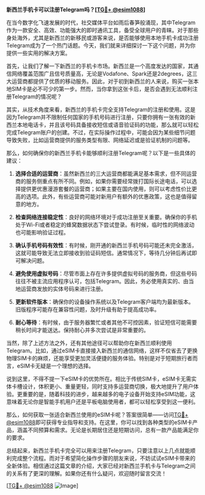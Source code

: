 **新西兰手机卡可以注册Telegram吗？[[TG💪+ @esim1088](https://t.me/s/esim1088)]**

在当今数字化飞速发展的时代，社交媒体平台如雨后春笋般涌现，其中Telegram作为一款安全、高效、功能强大的即时通讯工具，备受全球用户的青睐。对于那些身处海外，尤其是新西兰的新移民或游客来说，是否能够使用本地手机卡成功注册Telegram成为了一个热门话题。今天，我们就来详细探讨一下这个问题，并为你提供一些实用的解决方案。

首先，让我们了解一下新西兰的手机卡市场。新西兰是一个高度发达的国家，其通信网络覆盖范围广且信号质量高，无论是Vodafone、Spark还是2degrees，这三大运营商都提供了优质的移动服务。因此，对于初到新西兰的人来说，购买一张本地SIM卡是必不可少的第一步。然而，当你拿到这张卡后，是否会遇到无法顺利注册Telegram的情况呢？

其实，从技术角度来看，新西兰的手机卡完全支持Telegram的注册和使用。这是因为Telegram并不限制任何国家的手机号码进行注册，只要你拥有一张有效的新西兰本地电话卡，并且该号码具备接收短信或语音验证码的功能，那么就可以轻松完成Telegram账户的创建。不过，在实际操作过程中，可能会因为某些细节问题导致失败，比如运营商提供的服务类型有限、网络延迟或是验证机制的问题等。

那么，如何确保你的新西兰手机卡能够顺利注册Telegram呢？以下是一些具体的建议：

1. **选择合适的运营商**：虽然新西兰的三大运营商都能满足基本需求，但不同运营商的服务侧重点有所不同。例如，如果你需要经常拨打国际长途电话，可以选择提供更优惠漫游套餐的运营商；如果主要在国内使用，则可以考虑性价比更高的选项。此外，有些运营商可能对新用户有额外的优惠政策，这也是值得留意的地方。

2. **检查网络连接稳定性**：良好的网络环境对于成功注册至关重要。确保你的手机处于Wi-Fi或者稳定的蜂窝数据状态下尝试登录。有时候，临时性的网络波动也可能影响验证过程。

3. **确认手机号码有效性**：有时候，刚开通的新西兰手机号码可能还未完全激活，这就可能导致无法立即接收到验证码短信。通常情况下，等待几分钟后再试即可解决问题。

4. **避免使用虚拟号码**：尽管市面上存在许多提供虚拟号码的服务商，但这些号码往往不被主流应用程序认可，包括Telegram。因此，务必使用真实的、由当地运营商发放的实体号码来进行注册。

5. **更新软件版本**：确保你的设备操作系统以及Telegram客户端均为最新版本。旧版程序可能存在兼容性问题，及时升级有助于提高成功率。

6. **耐心等待**：有时候，由于服务器繁忙或者其他不可控因素，验证短信可能需要稍长时间才能送达。保持耐心并多次尝试是非常重要的。

当然，除了上述方法之外，还有其他途径可以帮助你在新西兰顺利使用Telegram。比如，通过eSIM卡直接接入新西兰的通信网络，这样不仅省去了更换物理SIM卡的麻烦，还能享受更加灵活便捷的服务体验。特别是对于短期旅行者而言，eSIM卡无疑是一个理想的选择。

说到这里，不得不提一下eSIM卡的优势所在。相比于传统SIM卡，eSIM卡无需实体卡槽设计，体积更小、重量更轻，同时支持多运营商切换，极大地提升了用户体验。更重要的是，随着科技的进步，越来越多的电子设备开始支持eSIM功能，这意味着无论你是智能手机用户还是平板电脑使用者，都可以轻松享受到这一便利。

那么，如何获取一张适合新西兰使用的eSIM卡呢？答案很简单——访问[TG💪+ @esim1088](https://t.me/s/esim1088)即可获得专业指导和支持。在这里，你可以找到各种类型的eSIM卡产品，涵盖不同预算和需求。无论是长期居住还是短期访问，总有一款产品能满足你的要求。

总结起来，新西兰手机卡完全可以用来注册Telegram，只要注意以上几点就能顺利完成整个流程。而对于希望简化操作步骤的朋友来说，不妨试试eSIM卡带来的全新体验。相信通过这篇文章的介绍，大家已经对新西兰手机卡与Telegram之间的关系有了更深的理解。如果你还有什么疑问，欢迎随时留言交流！

[[TG💪+ @esim1088](https://t.me/s/esim1088) ![Image](https://i.postimg.cc/4NQfJmqS/Snipaste-2025-05-13-00-14-12.png)]